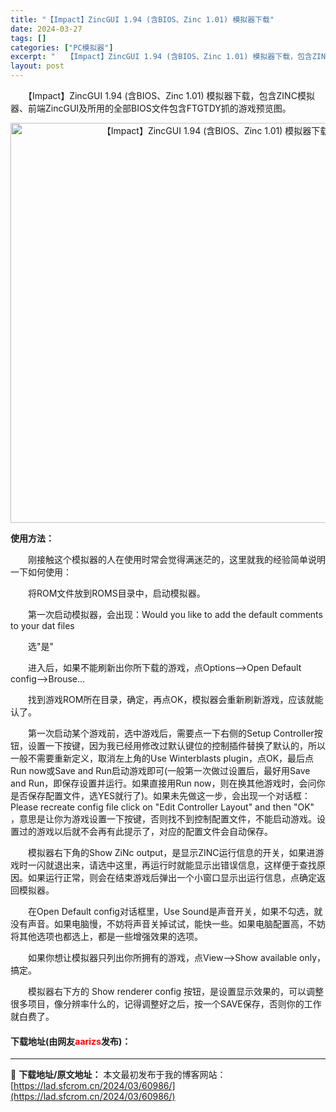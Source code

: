 ```yaml
---
title: "【Impact】ZincGUI 1.94 (含BIOS、Zinc 1.01) 模拟器下载"
date: 2024-03-27
tags: []
categories: ["PC模拟器"]
excerpt: "　　【Impact】ZincGUI 1.94 (含BIOS、Zinc 1.01) 模拟器下载，包含ZINC模拟器、前端ZincGUI及所用的全部BIOS文件包含FTGTDY抓的游戏预览图。 使用方法： 　　刚接触这个模拟器的人在使用时常会觉得满迷茫的，这里就我的经验简单说明一下如何使用： 　　将RO&hellip;"
layout: post
---
```


 <p>　　【Impact】ZincGUI 1.94 (含BIOS、Zinc 1.01) 模拟器下载，包含ZINC模拟器、前端ZincGUI及所用的全部BIOS文件包含FTGTDY抓的游戏预览图。</p> <p align="center"><img align="" border="0" src="https://lad.sfcrom.cn/wp-content/uploads/2024/03/20240327_6604217115929.jpg" width="640" alt="【Impact】ZincGUI 1.94 (含BIOS、Zinc 1.01) 模拟器下载" /></p> <p><strong>使用方法：</strong></p> <p>　　刚接触这个模拟器的人在使用时常会觉得满迷茫的，这里就我的经验简单说明一下如何使用：</p> <p>　　将ROM文件放到ROMS目录中，启动模拟器。</p> <p>　　第一次启动模拟器，会出现：Would you like to add the default comments to your dat files</p> <p>　　选&quot;是&quot;</p> <p>　　进入后，如果不能刷新出你所下载的游戏，点Options--&gt;Open Default config--&gt;Brouse...</p> <p>　　找到游戏ROM所在目录，确定，再点OK，模拟器会重新刷新游戏，应该就能认了。</p> <p>　　第一次启动某个游戏前，选中游戏后，需要点一下右侧的Setup Controller按钮，设置一下按键，因为我已经用修改过默认键位的控制插件替换了默认的，所以一般不需要重新定义，取消左上角的Use Winterblasts plugin，点OK，最后点Run now或Save and Run启动游戏即可(一般第一次做过设置后，最好用Save and Run，即保存设置并运行。如果直接用Run now，则在换其他游戏时，会问你是否保存配置文件，选YES就行了)。如果未先做这一步，会出现一个对话框：Please recreate config file click on &quot;Edit Controller Layout&quot; and then &quot;OK&quot; ，意思是让你为游戏设置一下按键，否则找不到控制配置文件，不能启动游戏。设置过的游戏以后就不会再有此提示了，对应的配置文件会自动保存。</p> <p>　　模拟器右下角的Show ZiNc output，是显示ZINC运行信息的开关，如果进游戏时一闪就退出来，请选中这里，再运行时就能显示出错误信息，这样便于查找原因。如果运行正常，则会在结束游戏后弹出一个小窗口显示出运行信息，点确定返回模拟器。</p> <p>　　在Open Default config对话框里，Use Sound是声音开关，如果不勾选，就没有声音。如果电脑慢，不妨将声音关掉试试，能快一些。如果电脑配置高，不妨将其他选项也都选上，都是一些增强效果的选项。</p> <p>　　如果你想让模拟器只列出你所拥有的游戏，点View--&gt;Show available only，搞定。</p> <p>　　模拟器右下方的 Show renderer config 按钮，是设置显示效果的，可以调整很多项目，像分辨率什么的，记得调整好之后，按一个SAVE保存，否则你的工作就白费了。</p> <p><h4>下载地址(由网友<font color="red">aarizs</font>发布)：</h4></p> 

---
📖 **下载地址/原文地址：** 本文最初发布于我的博客网站：[https://lad.sfcrom.cn/2024/03/60986/](https://lad.sfcrom.cn/2024/03/60986/)
